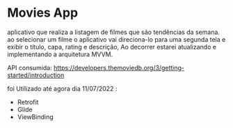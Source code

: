 # Movies App

aplicativo que realiza a listagem de filmes que são tendências da semana. 
ao selecionar um filme o aplicativo vai direciona-lo para uma segunda tela e exibir o título, capa, rating e descrição,
Ao decorrer estarei atualizando e implementando a arquitetura MVVM.

API consumida: https://developers.themoviedb.org/3/getting-started/introduction

foi Utilizado até agora dia 11/07/2022 :

- Retrofit 
- Glide
- ViewBinding
